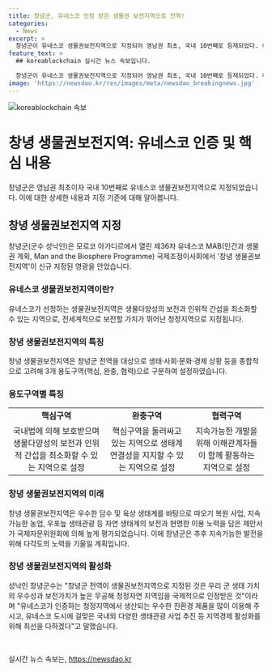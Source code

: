 ```yaml
---
title: 창녕군, 유네스코 인정 받은 생물권 보전지역으로 전역!
categories:
  - News
excerpt: >
  창녕군이 유네스코 생물권보전지역으로 지정되어 영남권 최초, 국내 10번째로 등재되었다. 이는 생태계를 잘 보전하고 지속 가능한 발전을 목표로 하는 지역으로 국제적으로 인정받았으며, 생물권보전지역은 전 세계적으로 보전할 가치가 뛰어난 지역으로 평가되고 있다. 창녕군은 이를 통해 지역경제 활성화를 위한 노력을 강화할 예정이며, 국제적으로 인증된 청정지역에서 생산되는 친환경 제품을 활발히 이용해 달라고 호소하고 있다.
feature_text: >
  ## koreablockchain 실시간 뉴스 속보입니다.

  창녕군이 유네스코 생물권보전지역으로 지정되어 영남권 최초, 국내 10번째로 등재되었다. 이는 생태계를 잘 보전하고 지속 가능한 발전을 목표로 하는 지역으로 국제적으로 인정받았으며, 생물권보전지역은 전 세계적으로 보전할 가치가 뛰어난 지역으로 평가되고 있다. 창녕군은 이를 통해 지역경제 활성화를 위한 노력을 강화할 예정이며, 국제적으로 인증된 청정지역에서 생산되는 친환경 제품을 활발히 이용해 달라고 호소하고 있다.
image: 'https://newsdao.kr/res/images/meta/newsdao_breakingnews.jpg'
---
```


<p><img src="https://newsdao.kr/res/images/meta/newsdao_breakingnews.jpg" alt="koreablockchain 속보" /></p>

<h1>창녕 생물권보전지역: 유네스코 인증 및 핵심 내용</h1>

<p data-ke-size="size16">창녕군은 영남권 최초이자 국내 10번째로 유네스코 생물권보전지역으로 지정되었습니다. 이에 대한 상세한 내용과 지정 기준에 대해 알아봅니다.</p>

<h2>창녕 생물권보전지역 지정</h2>

<p data-ke-size="size16">창녕군(군수 성낙인)은 모로코 아가디르에서 열린 제36차 유네스코 MAB(인간과 생물권 계획, Man and the Biosphere Programme) 국제조정이사회에서 '창녕 생물권보전지역'이 신규 지정된 영광을 안았습니다.</p>

<h3>유네스코 생물권보전지역이란?</h3>

<p data-ke-size="size16">유네스코가 선정하는 생물권보전지역은 생물다양성의 보전과 인위적 간섭을 최소화할 수 있는 지역으로, 전세계적으로 보전할 가치가 뛰어난 청정지역으로 지정됩니다.</p>

<h3>창녕 생물권보전지역의 특징</h3>

<p data-ke-size="size16">창녕 생물권보전지역은 창녕군 전역을 대상으로 생태·사회·문화·경제 상황 등을 종합적으로 고려해 3개 용도구역(핵심, 완충, 협력)으로 구분하여 설정하였습니다.</p>

<h3>용도구역별 특징</h3>

<table>
    <tr>
        <td style="text-align: center; height: 17px;"><b>핵심구역</b></td>
        <td style="text-align: center; height: 17px;"><b>완충구역</b></td>
        <td style="text-align: center; height: 17px;"><b>협력구역</b></td>
    </tr>
    <tr>
        <td style="text-align: center; height: 17px;">국내법에 의해 보호받으며 생물다양성의 보전과 인위적 간섭을 최소화할 수 있는 지역으로 설정</td>
        <td style="text-align: center; height: 17px;">핵심구역을 둘러싸고 있는 지역으로 생태계 연결성을 지지할 수 있는 지역으로 설정</td>
        <td style="text-align: center; height: 17px;">지속가능한 개발을 위해 이해관계자들이 함께 활동하는 지역으로 설정</td>
    </tr>
</table>

<h3>창녕 생물권보전지역의 미래</h3>

<p data-ke-size="size16">창녕 생물권보전지역은 우수한 담수 및 육상 생태계를 바탕으로 따오기 복원 사업, 지속가능한 농업, 우포늪 생태관광 등 자연 생태계의 보전과 현명한 이용 노력을 담은 제안서가 국제자문위원회에 의해 높게 평가되었습니다. 이에 창녕군은 추후 지속가능한 발전을 위해 다각도의 노력을 기울일 계획입니다.</p>

<h3>창녕 생물권보전지역의 활성화</h3>

<p data-ke-size="size16">성낙인 창녕군수는 "창녕군 전역이 생물권보전지역으로 지정된 것은 우리 군 생태 가치의 우수성과 보전가치가 높은 무공해 청정자연 지역임을 국제적으로 인정받은 것"이라며 "유네스코가 인증하는 청정지역에서 생산되는 우수한 친환경 제품을 많이 이용해 주시고, 유네스코 도시에 걸맞은 국내외 다양한 생태관광 사업 추진 등 지역경제 활성화를 위해 최선을 다하겠다"고 말했습니다.</p>

<p data-ke-size="size16">&nbsp;</p>
실시간 뉴스 속보는, <a href="https://newsdao.kr" rel="dofollow">https://newsdao.kr</a>


